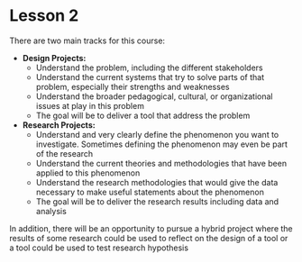 # Lesson 2

There are two main tracks for this course:

- **Design Projects:**
  - Understand the problem, including the different stakeholders
  - Understand the current systems that try to solve parts of that problem, especially their strengths and weaknesses
  - Understand the broader pedagogical, cultural, or organizational issues at play in this problem
  - The goal will be to deliver a tool that address the problem
- **Research Projects:**
  - Understand and very clearly define the phenomenon you want to investigate. Sometimes defining the phenomenon may even be part of the research
  - Understand the current theories and methodologies that have been applied to this phenomenon
  - Understand the research methodologies that would give the data necessary to make useful statements about the phenomenon
  - The goal will be to deliver the research results including data and analysis

In addition, there will be an opportunity to pursue a hybrid project where the results of some research could be used to reflect on the design of a tool or a tool could be used to test research hypothesis
